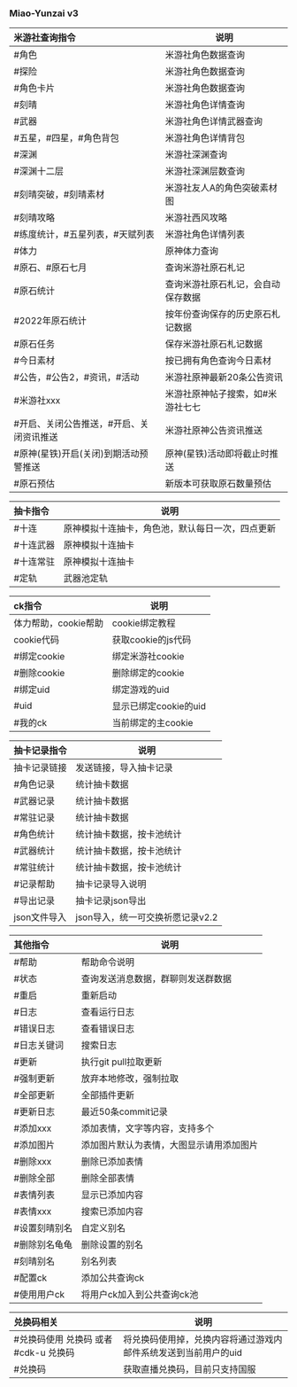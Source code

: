 ### Miao-Yunzai v3

| 米游社查询指令                           | 说明                               |
| :--------------------------------------- | ---------------------------------- |
| #角色                                    | 米游社角色数据查询                 |
| #探险                                    | 米游社角色数据查询                 |
| #角色卡片                                | 米游社角色数据查询                 |
| #刻晴                                    | 米游社角色详情查询                 |
| #武器                                    | 米游社角色详情武器查询             |
| #五星，#四星，#角色背包                  | 米游社角色详情背包                 |
| #深渊                                    | 米游社深渊查询                     |
| #深渊十二层                              | 米游社深渊层数查询                 |
| #刻晴突破，#刻晴素材                     | 米游社友人A的角色突破素材图        |
| #刻晴攻略                                | 米游社西风攻略                     |
| #练度统计，#五星列表，#天赋列表          | 米游社角色详情列表                 |
| #体力                                    | 原神体力查询                       |
| #原石、#原石七月                         | 查询米游社原石札记                 |
| #原石统计                                | 查询米游社原石札记，会自动保存数据 |
| #2022年原石统计                          | 按年份查询保存的历史原石札记数据   |
| #原石任务                                | 保存米游社原石札记数据             |
| #今日素材                                | 按已拥有角色查询今日素材           |
| #公告，#公告2，#资讯，#活动              | 米游社原神最新20条公告资讯         |
| #米游社xxx                               | 米游社原神帖子搜索，如#米游社七七  |
| #开启、关闭公告推送，#开启、关闭资讯推送 | 米游社原神公告资讯推送             |
| #原神(星铁)开启(关闭)到期活动预警推送    | 原神(星铁)活动即将截止时推送       |
| #原石预估                                | 新版本可获取原石数量预估           |

| 抽卡指令  | 说明                                             |
| :-------- | ------------------------------------------------ |
| #十连     | 原神模拟十连抽卡，角色池，默认每日一次，四点更新 |
| #十连武器 | 原神模拟十连抽卡                                 |
| #十连常驻 | 原神模拟十连抽卡                                 |
| #定轨     | 武器池定轨                                       |

| ck指令               | 说明                  |
| :------------------- | --------------------- |
| 体力帮助，cookie帮助 | cookie绑定教程        |
| cookie代码           | 获取cookie的js代码    |
| #绑定cookie          | 绑定米游社cookie      |
| #删除cookie          | 删除绑定的cookie      |
| #绑定uid             | 绑定游戏的uid         |
| #uid                 | 显示已绑定cookie的uid |
| #我的ck              | 当前绑定的主cookie    |

| 抽卡记录指令 | 说明                             |
| :----------- | -------------------------------- |
| 抽卡记录链接 | 发送链接，导入抽卡记录           |
| #角色记录    | 统计抽卡数据                     |
| #武器记录    | 统计抽卡数据                     |
| #常驻记录    | 统计抽卡数据                     |
| #角色统计    | 统计抽卡数据，按卡池统计         |
| #武器统计    | 统计抽卡数据，按卡池统计         |
| #常驻统计    | 统计抽卡数据，按卡池统计         |
| #记录帮助    | 抽卡记录导入说明                 |
| #导出记录    | 抽卡记录json导出                 |
| json文件导入 | json导入，统一可交换祈愿记录v2.2 |

| 其他指令      | 说明                                     |
| :------------ | ---------------------------------------- |
| #帮助         | 帮助命令说明                             |
| #状态         | 查询发送消息数据，群聊则发送群数据       |
| #重启         | 重新启动                                 |
| #日志         | 查看运行日志                             |
| #错误日志     | 查看错误日志                             |
| #日志关键词   | 搜索日志                                 |
| #更新         | 执行git pull拉取更新                     |
| #强制更新     | 放弃本地修改，强制拉取                   |
| #全部更新     | 全部插件更新                             |
| #更新日志     | 最近50条commit记录                       |
| #添加xxx      | 添加表情，文字等内容，支持多个           |
| #添加图片     | 添加图片默认为表情，大图显示请用添加图片 |
| #删除xxx      | 删除已添加表情                           |
| #删除全部     | 删除全部表情                             |
| #表情列表     | 显示已添加内容                           |
| #表情xxx      | 搜索已添加内容                           |
| #设置刻晴别名 | 自定义别名                               |
| #删除别名龟龟 | 删除设置的别名                           |
| #刻晴别名     | 别名列表                                 |
| #配置ck       | 添加公共查询ck                           |
| #使用用户ck   | 将用户ck加入到公共查询ck池               |

| 兑换码相关                            | 说明                                                            |
| :------------------------------------ | --------------------------------------------------------------- |
| #兑换码使用 兑换码 或者 #cdk-u 兑换码 | 将兑换码使用掉，兑换内容将通过游戏内邮件系统发送到当前用户的uid |
| #兑换码                               | 获取直播兑换码，目前只支持国服                                  |
